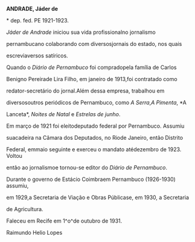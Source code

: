 **ANDRADE, Jáder de**



\* dep. fed. PE 1921-1923.



*Jáder de Andrade* iniciou sua vida profissionalno jornalismo

pernambucano colaborando com diversosjornais do estado, nos quais

escreviaversos satíricos.



Quando o *Diário de Pernambuco* foi compradopela família de Carlos

Benigno Pereirade Lira Filho, em janeiro de 1913,foi contratado como

redator-secretário do jornal.Além dessa empresa, trabalhou em

diversosoutros periódicos de Pernambuco, como *A Serra*,*A Pimenta*, *A

Lanceta*, *Noites de Natal* e *Estrelas de junho*.



Em março de 1921 foi eleitodeputado federal por Pernambuco. Assumiu

suacadeira na Câmara dos Deputados, no Riode Janeiro, então Distrito

Federal, emmaio seguinte e exerceu o mandato atédezembro de 1923. Voltou

então ao jornalismoe tornou-se editor do *Diário de Pernambuco*.



Durante o governo de Estácio Coimbraem Pernambuco (1926-1930) assumiu,

em 1929,a Secretaria de Viação e Obras Públicase, em 1930, a Secretaria

de Agricultura.



Faleceu em Recife em 1^o^de outubro de 1931.



Raimundo Helio Lopes



